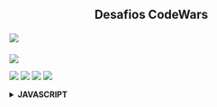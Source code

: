 <h2 align="center">Desafios CodeWars <!--📚-->
<p align="left"><Img src="https://img.shields.io/badge/javascript-%23323330.svg?style=for-the-badge&logo=javascript&logoColor=%23F7DF1E"/></h2></p>

<p align="left">
  <a href="https://www.codewars.com/users/Eri%20Fran%C3%A7a/completed"> 
    <img src="https://www.codewars.com/users/Eri%20Fran%C3%A7a/badges/large" /> 
  </a>

  <p align="left">
  <img src="https://img.shields.io/github/repo-size/EriFranca/Desafios-CodeWars" /> 
  <img src="https://img.shields.io/tokei/lines/github/EriFranca/Desafios-CodeWars" /> 
  <img src="https://img.shields.io/github/languages/count/EriFranca/Desafios-CodeWars" /> 
  <img src="https://img.shields.io/github/languages/top/EriFranca/Desafios-CodeWars" /> 
</p>

<!-- JavaScript -->

<details>
    <summary><STRONG>JAVASCRIPT</STRONG></summary>
    <br />
        <!-- Introdução a Programação -->
        <table border=5>
            <tr>
                <th colspan="4">Kata 7 em Javascript</th>
            </tr>
            <tr>
                <th colspan="4"></th>
            </tr>
            <tr>
                <th>Kata</th>
                <th>Desafio</th>
                <th>Solução</th>
            </tr>
            <tr>
                <td>Exes and Ohs</td>
                <td><a href="">Desafio</a></td>
                <td><a href="">Código</a></td>
            </tr>
            <tr>
                <td>Highest and Lowest</td>
                <td><a href="">Desafio</a></td> 
                <td><a href="">Código</a></td>              
            </tr>
            <tr>
                <td>Shortest Word</td>
                <td><a href="">Desafio</a></td> 
                <td><a href="">Código</a></td>              
            </tr>
        </table>
       
</details>

